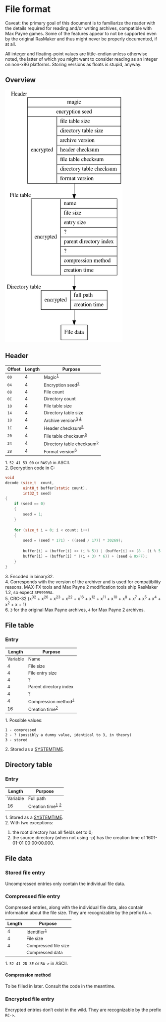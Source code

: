 # File format

Caveat:
the primary goal of this document is to familiarize the reader with the details required for reading and/or writing archives, compatible with Max Payne games.
Some of the features appear to not be supported even by the original RasMaker and thus might never be properly documented, if at all.

All integer and floating-point values are little-endian unless otherwise noted, the latter of which you might want to consider reading as an integer on non-x86 platforms.
<opinion>Storing versions as floats is stupid, anyway.</opinion>

## Overview

![Overview](/format.png)

## Header

| Offset | Length | Purpose                                                                            |
| ------ | ------ | ---------------------------------------------------------------------------------- |
| `00`   | 4      | Magic<sup>[1](#header_footnote1)</sup>                                             |
| `04`   | 4      | Encryption seed<sup>[2](#header_footnote2)</sup>                                   |
| `08`   | 4      | File count                                                                         |
| `0C`   | 4      | Directory count                                                                    |
| `10`   | 4      | File table size                                                                    |
| `14`   | 4      | Directory table size                                                               |
| `18`   | 4      | Archive version<sup>[3](#header_footnote3)</sup> <sup>[4](#header_footnote4)</sup> |
| `1C`   | 4      | Header checksum<sup>[5](#header_footnote5)</sup>                                   |
| `20`   | 4      | File table checksum<sup>[5](#header_footnote5)</sup>                               |
| `24`   | 4      | Directory table checksum<sup>[5](#header_footnote5)</sup>                          |
| `28`   | 4      | Format version<sup>[6](#header_footnote6)</sup>                                    |

<a name="header_footnote1">1</a>.
`52 41 53 00` or `RAS\0` in ASCII.  
<a name="header_footnote2">2</a>.
Decryption code in C:

```c
void
decode (size_t  count,
        uint8_t buffer[static count],
        int32_t seed)
{
    if (seed == 0)
    {
        seed = 1;
    }

    for (size_t i = 0; i < count; i++)
    {
        seed = (seed * 171) - ((seed / 177) * 30269);

        buffer[i] = (buffer[i] << (i % 5)) | (buffer[i] >> (8 - (i % 5)));
        buffer[i] = (buffer[i] ^ ((i + 3) * 6)) + (seed & 0xFF);
    }
}
```

<a name="header_footnote3">3</a>.
Encoded in binary32.  
<a name="header_footnote4">4</a>.
Corresponds with the version of the archiver and is used for compatibility reasons.
MAX-FX tools and Max Payne 2 modification tools ship RasMaker 1.2, so expect `3F99999A`.  
<a name="header_footnote5">5</a>.
CRC-32
(x<sup>32</sup> + x<sup>26</sup> + x<sup>23</sup> + x<sup>22</sup> + x<sup>16</sup> + x<sup>12</sup> + x<sup>11</sup> + x<sup>10</sup> + x<sup>8</sup> + x<sup>7</sup> + x<sup>5</sup> + x<sup>4</sup> + x<sup>2</sup> + x + 1)  
<a name="header_footnote6">6</a>.
`3` for the original Max Payne archives, `4` for Max Payne 2 archives.

## File table
### Entry

| Length   | Purpose                                           |
| -------- | ------------------------------------------------- |
| Variable | Name                                              |
| 4        | File size                                         |
| 4        | File entry size                                   |
| 4        | ?                                                 |
| 4        | Parent directory index                            |
| 4        | ?                                                 |
| 4        | Compression method<sup>[1](#file_footnote1)</sup> |
| 16       | Creation time<sup>[2](#file_footnote2)</sup>      |

<a name="file_footnote1">1</a>. Possible values:
```
1 - compressed
2 - ? (possibly a dummy value, identical to 3, in theory)
3 - stored
```
<a name="file_footnote2">2</a>.
Stored as a [SYSTEMTIME](https://msdn.microsoft.com/en-us/library/windows/desktop/ms724950.aspx).

## Directory table
### Entry

| Length   | Purpose                                                                    |
| -------- | -------------------------------------------------------------------------- |
| Variable | Full path                                                                  |
| 16       | Creation time<sup>[1](#dir_footnote1)</sup> <sup>[2](#dir_footnote2)</sup> |

<a name="dir_footnote1">1</a>.
Stored as a [SYSTEMTIME](https://msdn.microsoft.com/en-us/library/windows/desktop/ms724950.aspx).  
<a name="dir_footnote2">2</a>. With two exceptions:  
1. the root directory has all fields set to 0;  
2. the source directory (when not using -p) has the creation time of 1601-01-01 00:00:00.000.

## File data
### Stored file entry

Uncompressed entries only contain the individual file data.

### Compressed file entry

Compressed entries, along with the individual file data, also contain information
about the file size. They are recognizable by the prefix `RA->`.

| Length | Purpose                                  |
| ------ | ---------------------------------------- |
| 4      | Identifier<sup>[1](#cmp_footnote1)</sup> |
| 4      | File size                                |
| 4      | Compressed file size                     |
|        | Compressed data                          |

<a name="cmp_footnote1">1</a>.
`52 41 2D 3E` or `RA->` in ASCII.  

#### Compression method

To be filled in later. Consult the code in the meantime.

### Encrypted file entry

Encrypted entries don’t exist in the wild. They are recognizable by the prefix `RC->`.
